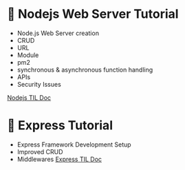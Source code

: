 # 📝 Nodejs Web Server Tutorial
- Node.js Web Server creation
- CRUD
- URL
- Module
- pm2
- synchronous & asynchronous function handling
- APIs
- Security Issues

[Nodejs TIL Doc](./Nodejs/note.md)

# 📝 Express Tutorial
- Express Framework Development Setup
- Improved CRUD
- Middlewares
[Express TIL Doc](./Express/note.md)